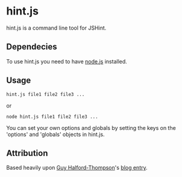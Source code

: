 hint.js
=======

hint.js is a command line tool for JSHint.

Dependecies
-----------

To use hint.js you need to have [node.js][node] installed.

Usage
-----

    hint.js file1 file2 file3 ...

or

    node hint.js file1 file2 file3 ...

You can set your own options and globals by setting the keys on the 'options' and 'globals' objects in hint.js.

Attribution
-----------

Based heavily upon [Guy Halford-Thompson][guyht]'s [blog entry][cachme].

[node]: http://nodejs.org/
[cachme]: http://www.cach.me/blog/2011/06/jshint-and-nodejs/
[guyht]: https://github.com/guyht
